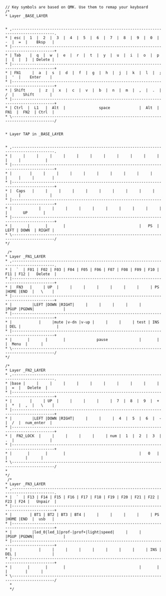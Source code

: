	// Key symbols are based on QMK. Use them to remap your keyboard
	/*
	* Layer _BASE_LAYER


	* ,-----------------------------------------------------------------------------------------.
	* | esc |  1  |  2  |  3  |  4  |  5  |  6  |  7  |  8  |  9  |  0  |  -  |  =  |    Bksp   |
	* |-----------------------------------------------------------------------------------------+
	* | Tab    |  q  |  w  |  e  |  r  |  t  |  y  |  u  |  i  |  o  |  p  |  [  |  ]  | Delete |
	* |-----------------------------------------------------------------------------------------+
	* | FN1     |  a  |  s  |  d  |  f  |  g  |  h  |  j  |  k  |  l  |  ;  |  '  |    Enter    |
	* |-----------------------------------------------------------------------------------------+
	* | Shift      |  z  |  x  |  c  |  v  |  b  |  n  |  m  |  ,  |  .  |  /  |    Shift       |
	* |-----------------------------------------------------------------------------------------+
	* | Ctrl  |  L1   |  Alt  |               space             |  Alt  |  FN1  |  FN2  | Ctrl  |
	* \-----------------------------------------------------------------------------------------/


	* Layer TAP in _BASE_LAYER


	* ,-----------------------------------------------------------------------------------------.
	* |     |     |     |     |     |     |     |     |     |     |     |     |     |           |
	* |-----------------------------------------------------------------------------------------+
	* |        |     |     |     |     |     |     |     |     |     |     |     |     |        |
	* |-----------------------------------------------------------------------------------------+
	* |  Caps   |     |     |     |     |     |     |     |     |     |     |     |             |
	* |-----------------------------------------------------------------------------------------+
	* |            |     |     |     |     |     |     |     |     |     |     |       UP       |
	* |-----------------------------------------------------------------------------------------+
	* |       |       |       |                                 |   PS  |  LEFT | DOWN  | RIGHT |
	* \-----------------------------------------------------------------------------------------/
	*/

	 /*
	* Layer _FN1_LAYER
	* ,-----------------------------------------------------------------------------------------.
	* |  `  | F01 | F02 | F03 | F04 | F05 | F06 | F07 | F08 | F09 | F10 | F11 | F12 |   Delete  |
	* |-----------------------------------------------------------------------------------------+
	* |  FN3   |     | UP  |     |     |     |     |     |     |     | PS  |HOME |END  |   \    |
	* |-----------------------------------------------------------------------------------------+
	* |         |LEFT |DOWN |RIGHT|     |     |     |     |     |     |PGUP |PGDWN|             |
	* |-----------------------------------------------------------------------------------------+
	* |            |     |mute |v-dn |v-up |     |     |     | test | INS | DEL |                |
	* |-----------------------------------------------------------------------------------------+
	* |       |       |       |              pause              |       |       |  Menu  |      |
	* \-----------------------------------------------------------------------------------------/
	*/

    /*
    * Layer _FN2_LAYER
	* ,-----------------------------------------------------------------------------------------.
	* |base |     |     |     |     |     |     |     |     |     |     |     |  =  |   Delete  |
	* |-----------------------------------------------------------------------------------------+
	* |        |     | UP  |     |     |     |     |  7  |  8  |  9  |  +  |  *  |  ,  |   \    |
	* |-----------------------------------------------------------------------------------------+
	* |         |LEFT |DOWN |RIGHT|     |     |     |  4  |  5  |  6  |  -  |  /  |  num_enter  |
	* |-----------------------------------------------------------------------------------------+
	* |  FN2_LOCK  |     |     |     |     |     | num |  1  |  2  |  3  |  .  |                |
	* |-----------------------------------------------------------------------------------------+
	* |       |       |       |                                 |   0   |       |        |      |
  	* \-----------------------------------------------------------------------------------------/
    *
    */
	 /*
	* Layer _FN3_LAYER
	* ,-----------------------------------------------------------------------------------------.
	* |  `  | F13 | F14 | F15 | F16 | F17 | F18 | F19 | F20 | F21 | F22 | F23 | F24 |   Unpair  |
	* |-----------------------------------------------------------------------------------------+
	* |        | BT1 | BT2 | BT3 | BT4 |     |     |     |     |     | PS  |HOME |END  |  usb   |
	* |-----------------------------------------------------------------------------------------+
	* |         |led_0|led_1|prof-|prof+|light|speed|     |     |     |PGUP |PGDWN|             |
	* |-----------------------------------------------------------------------------------------+
	* |            |     |     |     |     |     |     |     |     | INS | DEL |                |
	* |-----------------------------------------------------------------------------------------+
	* |       |       |       |                                 |       |       |        |      |
	* \-----------------------------------------------------------------------------------------/
	  *
	  */

